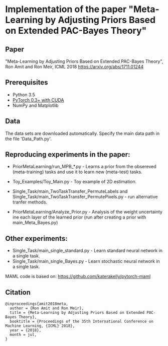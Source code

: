 # Implementation of the paper "Meta-Learning by Adjusting Priors Based on Extended PAC-Bayes Theory"

## Paper 
"Meta-Learning by Adjusting Priors Based on Extended PAC-Bayes Theory", Ron Amit and Ron Meir, ICML 2018
https://arxiv.org/abs/1711.01244


## Prerequisites

- Python 3.5
- [PyTorch 0.3+ with CUDA](http://pytorch.org)
- NumPy and Matplotlib


## Data
The data sets are downloaded automatically.
Specify the main data path in the file 'Data_Path.py'.


## Reproducing experiments in the paper:

* PriorMetaLearning/run_MPB_*.py   - Learns a prior from the obsereved (meta-training) tasks and use it to learn new (meta-test) tasks.
* Toy_Examples/Toy_Main.py -  Toy example of 2D  estimation.
* Single_Task/main_TwoTaskTransfer_PermuteLabels and  Single_Task/main_TwoTaskTransfer_PermutePixels.py -
run alternative tranfer methods.

* PriorMetaLearning/Analyze_Prior.py - Analysis of the weight uncertainty ine each layer of the learned prior (run after creating a prior with main_Meta_Bayes.py)

## Other experiments:

* Single_Task/main_single_standard.py         - Learn standard neural network in a single task.
* Single_Task/main_single_Bayes.py            - Learn stochastic neural network in a single task.

MAML code is based on: https://github.com/katerakelly/pytorch-maml


## Citation

```
@inproceedings{amit2018meta,
  author = {Ron Amit and Ron Meir},
  title = {Meta-Learning by Adjusting Priors Based on Extended PAC-Bayes Theory},
  booktitle = {Proceedings of the 35th International Conference on Machine Learning, {ICML} 2018},
  year = {2018},
  month = jul,
}
```

